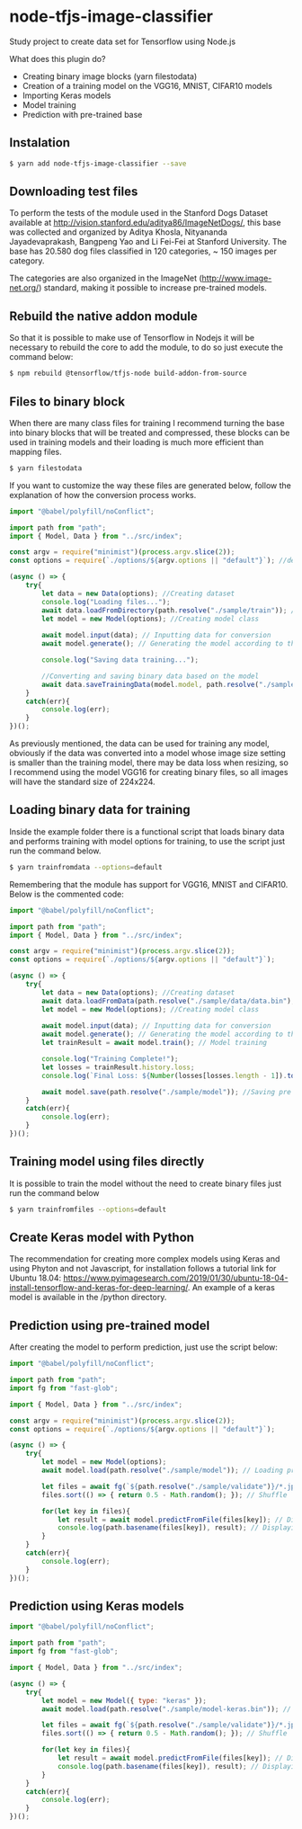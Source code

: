 # node-tfjs-image-classifier

Study project to create data set for Tensorflow using Node.js

What does this plugin do?

* Creating binary image blocks (yarn filestodata)
* Creation of a training model on the VGG16, MNIST, CIFAR10 models
* Importing Keras models
* Model training
* Prediction with pre-trained base

## Instalation

```bash
$ yarn add node-tfjs-image-classifier --save
```

## Downloading test files

To perform the tests of the module used in the Stanford Dogs Dataset available at http://vision.stanford.edu/aditya86/ImageNetDogs/, this base was collected and organized by Aditya Khosla, Nityananda Jayadevaprakash, Bangpeng Yao and Li Fei-Fei at Stanford University. The base has 20.580 dog files classified in 120 categories, ~ 150 images per category.

The categories are also organized in the ImageNet (http://www.image-net.org/) standard, making it possible to increase pre-trained models.

## Rebuild the native addon module

So that it is possible to make use of Tensorflow in Nodejs it will be necessary to rebuild the core to add the module, to do so just execute the command below:

```bash
$ npm rebuild @tensorflow/tfjs-node build-addon-from-source
```

## Files to binary block 

When there are many class files for training I recommend turning the base into binary blocks that will be treated and compressed, these blocks can be used in training models and their loading is much more efficient than mapping files.

```bash
$ yarn filestodata
```

If you want to customize the way these files are generated below, follow the explanation of how the conversion process works.

```javascript
import "@babel/polyfill/noConflict";

import path from "path";
import { Model, Data } from "../src/index";

const argv = require("minimist")(process.argv.slice(2));
const options = require(`./options/${argv.options || "default"}`); //default, cifar10, vgg16, mnist

(async () => {
    try{    
        let data = new Data(options); //Creating dataset
        console.log("Loading files...");
        await data.loadFromDirectory(path.resolve("./sample/train")); //Loading files for conversion, where the name of the directories will be the label
        let model = new Model(options); //Creating model class
    
        await model.input(data); // Inputting data for conversion
        await model.generate(); // Generating the model according to the settings

        console.log("Saving data training...");

        //Converting and saving binary data based on the model
        await data.saveTrainingData(model.model, path.resolve("./sample/data/data.bin"), path.resolve("./sample/data/labels.json"));
    }
    catch(err){
        console.log(err);
    }
})();
```

As previously mentioned, the data can be used for training any model, obviously if the data was converted into a model whose image size setting is smaller than the training model, there may be data loss when resizing, so I recommend using the model VGG16 for creating binary files, so all images will have the standard size of 224x224.

## Loading binary data for training

Inside the example folder there is a functional script that loads binary data and performs training with model options for training, to use the script just run the command below.

```bash
$ yarn trainfromdata --options=default
```

Remembering that the module has support for VGG16, MNIST and CIFAR10. Below is the commented code:

```javascript
import "@babel/polyfill/noConflict";

import path from "path";
import { Model, Data } from "../src/index";

const argv = require("minimist")(process.argv.slice(2));
const options = require(`./options/${argv.options || "default"}`);

(async () => {
    try{    
        let data = new Data(options); //Creating dataset
        await data.loadFromData(path.resolve("./sample/data/data.bin"), path.resolve("./sample/data/labels.json")); //Loading binary files and labels
        let model = new Model(options); //Creating model class
    
        await model.input(data); // Inputting data for conversion
        await model.generate(); // Generating the model according to the settings   
        let trainResult = await model.train(); // Model training

        console.log("Training Complete!");
        let losses = trainResult.history.loss;
        console.log(`Final Loss: ${Number(losses[losses.length - 1]).toFixed(5)}`);

        await model.save(path.resolve("./sample/model")); //Saving pre training model for later use
    }
    catch(err){
        console.log(err);
    }
})();
```

## Training model using files directly

It is possible to train the model without the need to create binary files just run the command below

```bash
$ yarn trainfromfiles --options=default
```

## Create Keras model with Python

The recommendation for creating more complex models using Keras and using Phyton and not Javascript, for installation follows a tutorial link for Ubuntu 18.04: https://www.pyimagesearch.com/2019/01/30/ubuntu-18-04-install-tensorflow-and-keras-for-deep-learning/. An example of a keras model is available in the /python directory.

## Prediction using pre-trained model

After creating the model to perform prediction, just use the script below:

```javascript
import "@babel/polyfill/noConflict";

import path from "path";
import fg from "fast-glob";

import { Model, Data } from "../src/index";

const argv = require("minimist")(process.argv.slice(2));
const options = require(`./options/${argv.options || "default"}`);

(async () => {
    try{
        let model = new Model(options);
        await model.load(path.resolve("./sample/model")); // Loading pre-trained model

        let files = await fg(`${path.resolve("./sample/validate")}/*.jpg`); // Loading validation file
        files.sort(() => { return 0.5 - Math.random(); }); // Shuffle

        for(let key in files){
            let result = await model.predictFromFile(files[key]); // Direct prediction by file
            console.log(path.basename(files[key]), result); // Displaying prediction result
        }
    }
    catch(err){
        console.log(err);
    }
})();
```

## Prediction using Keras models

```javascript
import "@babel/polyfill/noConflict";

import path from "path";
import fg from "fast-glob";

import { Model, Data } from "../src/index";

(async () => {
    try{
        let model = new Model({ type: "keras" });
        await model.load(path.resolve("./sample/model-keras.bin")); // Loading pre-trained model  

        let files = await fg(`${path.resolve("./sample/validate")}/*.jpg`); // Loading validation file
        files.sort(() => { return 0.5 - Math.random(); }); // Shuffle

        for(let key in files){
            let result = await model.predictFromFile(files[key]); // Direct prediction by file
            console.log(path.basename(files[key]), result); // Displaying prediction result
        }
    }
    catch(err){
        console.log(err);
    }
})();
```
